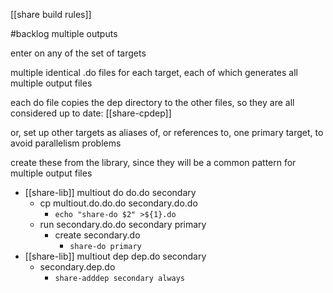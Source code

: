 [[share build rules]]

#backlog multiple outputs

enter on any of the set of targets

multiple identical .do files for each target, each of which generates all multiple output files

each do file copies the dep directory to the other files, so they are all considered up to date: [[share-cpdep]]

or, set up other targets as aliases of, or references to, one primary target, to avoid parallelism problems

create these from the library, since they will be a common pattern for multiple output files
- [[share-lib]] multiout do do.do secondary
	- cp multiout.do.do.do secondary.do.do
		- `echo "share-do $2" >${1}.do`
	- run secondary.do.do secondary primary
		- create secondary.do
			- `share-do primary`
- [[share-lib]] multiout dep dep.do secondary
	- secondary.dep.do
		- `share-adddep secondary always`
